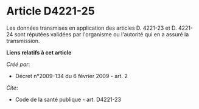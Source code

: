 # Article D4221-25

Les données transmises en application des articles D. 4221-23 et D. 4221-24 sont réputées validées par l'organisme ou
l'autorité qui en a assuré la transmission.

**Liens relatifs à cet article**

_Créé par_:

  - Décret n°2009-134  du 6 février 2009 - art. 2

_Cite_:

  - Code de la santé publique - art. D4221-23
